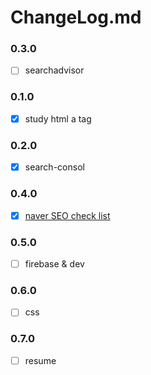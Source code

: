 # ChangeLog.md

### 0.3.0
- [ ] searchadvisor

### 0.1.0
- [x] study html a tag

### 0.2.0
- [x] search-consol

### 0.4.0
- [x] [naver SEO check list](https://github.com/Seull1/seull1.github.io/issues/6)

### 0.5.0
- [ ] firebase & dev

### 0.6.0
- [ ] css

### 0.7.0
- [ ] resume

